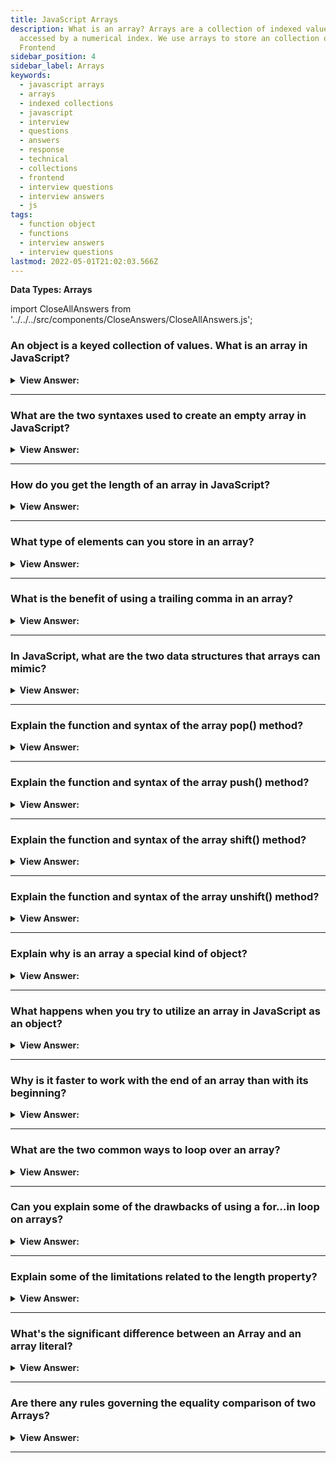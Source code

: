```yaml
---
title: JavaScript Arrays
description: What is an array? Arrays are a collection of indexed values that can be
  accessed by a numerical index. We use arrays to store an collection of values.
  Frontend
sidebar_position: 4
sidebar_label: Arrays
keywords:
  - javascript arrays
  - arrays
  - indexed collections
  - javascript
  - interview
  - questions
  - answers
  - response
  - technical
  - collections
  - frontend
  - interview questions
  - interview answers
  - js
tags:
  - function object
  - functions
  - interview answers
  - interview questions
lastmod: 2022-05-01T21:02:03.566Z
---
```


<head>
  <title>JavaScript Arrays | Frontend Developer Phone Interview</title>
</head>

<!-- Developer Line Notes: If you try to access this note your brain will explode. Boom!!! -->

**Data Types: Arrays**

import CloseAllAnswers from '../../../src/components/CloseAnswers/CloseAllAnswers.js';

<CloseAllAnswers />

### An object is a keyed collection of values. What is an array in JavaScript?

<details>
  <summary><strong>View Answer:</strong></summary>
  <div>
  <div><strong>Interview Response:</strong> We use an array to store an ordered collection of values.</div><br />
  <div><strong>Technical Response:</strong> An array is a special data structure that we use to store an ordered collection of values. Arrays are ordered with numbered indexes starting at zero and encapsulated in square brackets. To access the values, you must use the variable and an assigned index number to extract the value.<br />
  </div><br />
  <div><strong className="codeExample">Code Example:</strong><br /><br />

  <div></div>

```js
let fruits = ['Apple', 'Orange', 'Plum'];

alert(fruits[0]); // Apple
alert(fruits[1]); // Orange
alert(fruits[2]); // Plum
```

  </div>
  </div>
</details>

---

### What are the two syntaxes used to create an empty array in JavaScript?

<details>
  <summary><strong>View Answer:</strong></summary>
  <div>
  <div><strong>Interview Response:</strong> The array global object and an array literal with square brackets are used to create an empty array.</div><br />
  <div><strong>Technical Response:</strong> You can use two syntaxes to create an array, including the Array() global object and an array literal using square brackets. The common practice is to use the square bracket representation.<br /><br />
  </div><br />
  <div><strong className="codeExample">Code Example:</strong><br /><br />

  <div></div>

```js
let arr = new Array();
let arr = [];
```

  </div>
  </div>
</details>

---

### How do you get the length of an array in JavaScript?

<details>
  <summary><strong>View Answer:</strong></summary>
  <div>
  <div><strong>Interview Response:</strong> To extract the length of an array, you must use the array length property.
</div><br />
  <div><strong className="codeExample">Code Example:</strong><br /><br />

  <div></div>

```js
let fruits = ['Apple', 'Orange', 'Plum'];

alert(fruits.length); // 3
```

  </div>
  </div>
</details>

---

### What type of elements can you store in an array?

<details>
  <summary><strong>View Answer:</strong></summary>
  <div>
  <div><strong>Interview Response:</strong> Technically, in JavaScript, arrays can have elements of different types without producing an error.</div><br />
  <div><strong>Technical Response:</strong> Arrays are classified as Homogeneous Data Structures because they store elements of the same type in programming languages like Java. However, JavaScript Arrays are considered objects and do not have the same technical specifications. Technically in JavaScript, arrays can have elements of different types without producing an error. Arrays are list-like objects whose prototype has methods to perform traversal and mutation operations—neither the length of a JavaScript array nor the types of its elements are fixed.<br />
  </div><br />
  <div><strong className="codeExample">Code Example:</strong><br /><br />

  <div></div>

```js
// Array of Numbers
let nums = [0, 1, 2];

for (num of nums) {
  console.log(nums); // 1, 2, 3
}

// Array of multiple Types
let rands = [0, 'a', 'b', true];

for (rand of rands) {
  console.log(rand); // 0, a, b, true
}
```

  </div>
  </div>
</details>

---

### What is the benefit of using a trailing comma in an array?

<details>
  <summary><strong>View Answer:</strong></summary>
  <div>
  <div><strong>Interview Response:</strong> The trailing comma style makes it easier to insert and remove items because all lines become alike.
</div><br />
  <div><strong className="codeExample">Code Example:</strong><br /><br />

  <div></div>

```js
let fruits = [
  'Apple',
  'Orange',
  'Plum', // <-- Trailing Comma
];
```

  </div>
  </div>
</details>

---

### In JavaScript, what are the two data structures that arrays can mimic?

<details>
  <summary><strong>View Answer:</strong></summary>
  <div>
  <div><strong>Interview Response:</strong> JavaScript uses arrays can mimic both queues and stack data structures. An array can also act as a deque data structure.
</div><br />
  <div><strong className="codeExample">Code Example:</strong><br /><br />

  <div></div>

```js
let fruits = [
  'Apple',
  'Orange',
  'Plum', // <-- Trailing Comma
];
```

  </div>
  </div>
</details>

---

### Explain the function and syntax of the array pop() method?

<details>
  <summary><strong>View Answer:</strong></summary>
  <div>
  <div><strong>Interview Response:</strong> The array pop() method removes the last element of an array and returns the element. It has no arguments or parameters.</div><br />
  <div><strong>Technical Response:</strong> The array pop() method removes the last element of an array and returns the element. It also affects the array's length and returns undefined if the array is empty. The pop method is considered a generic method, and it can be called or applied to array-like objects. However, it may not work correctly with objects that have no length. The pop method has no parameters/arguments.<br />
  </div><br />
  <div><strong className="codeExample">Code Example:</strong><br /><br />

<strong>Syntax: </strong> arr.pop()<br /><br />

  <div></div>

```js
let fruits = ['Apple', 'Orange', 'Pear'];

alert(fruits.pop()); // remove "Pear" and alert it

alert(fruits); // Apple, Orange

// Works with array like objects (required: length property)

var myFish = {
  0: 'angel',
  1: 'clown',
  2: 'mandarin',
  3: 'sturgeon',
  length: 4,
};

var popped = Array.prototype.pop.call(myFish); //same syntax for using apply( )

console.log(myFish); // {0:'angel', 1:'clown', 2:'mandarin', length: 3}

console.log(popped); // 'sturgeon'
```

  </div>
  </div>
</details>

---

### Explain the function and syntax of the array push() method?

<details>
  <summary><strong>View Answer:</strong></summary>
  <div>
  <div><strong>Interview Response:</strong> The array push method appends one or more elements to the end of an array.</div><br />
  <div><strong>Technical Response:</strong> The array push() method appends one or more elements to the end of an array. The push method is generic by design and allows it to get used on array-like objects. The push method relies on a length property to determine where to start inserting the given values. If the length property cannot convert into a number, the index used is 0. This outcome includes the possibility of length being nonexistent, in which case length gets created. Although strings are native, Array-like objects, they are not suitable in applications of the push method, as strings are immutable, similarly to the native, Array-like object arguments. The push syntax allows for single or multiple elements.<br />
  </div><br />
  <div><strong className="codeExample">Code Example:</strong><br /><br />

<strong>Syntax: </strong> arr.push(element1, element2)<br /><br />

  <div></div>

```js
// Pushing a single element
let fruits = ['Apple', 'Orange'];

fruits.push('Pear');

alert(fruits); // Apple, Orange, Pear

// Pushing multiple elements
let sports = ['soccer', 'baseball'];
let total = sports.push('football', 'swimming');

console.log(sports); // ['soccer', 'baseball', 'football', 'swimming']
console.log(total); // 4
```

  </div>
  </div>
</details>

---

### Explain the function and syntax of the array shift() method?

<details>
  <summary><strong>View Answer:</strong></summary>
  <div>
  <div><strong>Interview Response:</strong> The array shift() method removes the first element at the beginning of a array and returns the removed element.</div><br />
  <div><strong>Technical Response:</strong> The array shift() method removes the first element at the beginning of an array and returns the removed element. The shift method always changes the length of the array. If the array is empty, then the shift method returns undefined. The shift method is intentionally generic; this method can be called or applied to objects resembling arrays. Objects which do not contain a length property reflecting the last in a series of consecutive, zero-based numerical properties may not behave in any meaningful manner. The shift method has no additional parameters because of its generic design.<br />
  </div><br />
  <div><strong className="codeExample">Code Example:</strong><br /><br />

<strong>Syntax: </strong> arr.shift() <br /><br />

  <div></div>

```js
let fruits = ['Apple', 'Orange', 'Pear'];

alert(fruits.shift()); // remove Apple and alert it

alert(fruits); // Orange, Pear
```

  </div>
  </div>
</details>

---

### Explain the function and syntax of the array unshift() method?

<details>
  <summary><strong>View Answer:</strong></summary>
  <div>
  <div><strong>Interview Response:</strong> The unshift method adds one or more elements to the beginning of an array and returns the new length of the array.</div><br />
  <div><strong>Technical Response:</strong> The array shift() method removes the first element at the beginning array and returns the removed element. The shift method constantly changes the length of the collection. If the array is empty, then the shift method returns undefined. The shift method is generic; this method gets applied to objects that look like arrays. Objects that do not contain a length property mirroring the last in a series of consecutive, zero-based numerical properties may not behave properly. The shift method has no additional parameters because of its generic design.<br />
  </div><br />
  <div><strong className="codeExample">Code Example:</strong><br /><br />

<strong>Syntax: </strong> arr.unshift(element1[, ...[, elementN]])<br /><br />

  <div></div>

```js
let arr = [4, 5, 6];

arr.unshift(1, 2, 3);
console.log(arr);
// [1, 2, 3, 4, 5, 6]

arr = [4, 5, 6]; // resetting the array

arr.unshift(1);
arr.unshift(2);
arr.unshift(3);

console.log(arr);
// [3, 2, 1, 4, 5, 6]
```

  </div>
  </div>
</details>

---

### Explain why is an array a special kind of object?

<details>
  <summary><strong>View Answer:</strong></summary>
  <div>
  <div><strong>Interview Response:</strong> An array is a special object because the square brackets used to access a property arr[0] come from the object syntax.</div><br />
  <div><strong>Technical Response:</strong> An array is a special object because the square brackets used to access a property arr[0] come from the object syntax. That is essentially the same as obj[key], where arr is the object, while numbers get used as keys. An array-like object typically has the length property within its structure, like regular arrays. They extend objects by providing special methods to work with ordered collections of data and the length property. But at the core, it is still an object. Unlike array-like objects, arrays get optimized for fast performance and handling of internal components.<br />
  </div><br />
  <div><strong className="codeExample">Code Example:</strong><br /><br />

  <div></div>

```js
// Array Like Object
let fruits = {
  0: 'Apple',
  1: 'Pear',
  2: 'Banana',
  length: 3,
};

// Array
let fruits2 = ['Apple', 'Pear', 'Banana'];

console.log(fruits[0]); // array-like object returns Apple

console.log(fruits2[0]); // array returns Apple

console.log(fruits.length); // length returns 3

let arrFruits = Array.from(fruits); // converts array-like object to an array

console.log(arrFruits.length); // length returns 3

console.log(arrFruits.pop()); // removes Banana

console.log(arrFruits.length); // length returns 2
```

  </div>
  </div>
</details>

---

### What happens when you try to utilize an array in JavaScript as an object?

<details>
  <summary><strong>View Answer:</strong></summary>
  <div>
  <div><strong>Interview Response:</strong> When you attempt to use an array as an object, it loses all its optimizations and benefits. </div><br />
  <div><strong>Technical Response:</strong>An array is a specialized object with internal optimized components. When you attempt to use an array as an object, it loses all its optimizations and benefits. It is good to think of arrays as special structures to work with the ordered data, and they provide special methods for that. Arrays are carefully tuned inside JavaScript engines to work with contiguous ordered data; please use them this way. And if you need arbitrary keys, the chances are high that you require a regular object &#123; &#125;.<br /><br />
  <strong>Examples: Misusing an array.</strong><br /><br />
  <ol>
    <li>Add a non-numeric property like arr.test = 5.</li>
    <li>Make holes, like add arr[0] and then arr[1000] (and nothing between them).</li>
    <li>Fill the array in the reverse order, like arr[1000], and arr[999].</li>
  </ol>
  </div>
  </div>
</details>

---

### Why is it faster to work with the end of an array than with its beginning?

<details>
  <summary><strong>View Answer:</strong></summary>
  <div>
  <div><strong>Interview Response:</strong> The performance difference between working the end of the array and beginning is tangible. Anytime an element must be removed or pushed onto the front of an array, the other elements need re-indexing.</div><br />
  <div><strong>Technical Response:</strong> The performance difference between working at the end of the array versus the beginning is tangible. Anytime an element must be removed or pushed onto the front of an array, the other elements should get reindexed. This performance difference means the engine (affecting performance and memory usage) must work harder to re-index all the elements. In contrast, when you push or remove an element from the end of an element, there is no need to re-index the remaining elements because their index position remains the same.<br /><br />
  <strong>Examples: The shift operation must do 3 things.</strong><br /><br />
  <ol>
    <li>Remove the element with the index 0.</li>
    <li>Move all elements to the left, renumber them in the index 1 to 0, from 2 to 1, and on to completion.</li>
    <li>Update the length property.</li>
  </ol>
  </div>
  </div>
</details>

---

### What are the two common ways to loop over an array?

<details>
  <summary><strong>View Answer:</strong></summary>
  <div>
  <div><strong>Interview Response:</strong> The two common ways to loop an array are using the for and for…of loops. Both looping structures remain optimized for performance with arrays.</div><br />
  <div><strong>Technical Response:</strong> The two common ways to loop an array are using the for and for…of loops. Both looping structures get optimized for performance with arrays. In addition, the array forEach method is available to these two loops, but it is known to cause bottlenecks.<br />
  </div><br />
  <div><strong className="codeExample">Code Example:</strong><br /><br />

  <div></div>

```js
// for...loop example
let arr = ['Apple', 'Orange', 'Pear'];

for (let i = 0; i < arr.length; i++) {
  alert(arr[i]);
}

// for...of example
let fruits = ['Apple', 'Orange', 'Plum'];

// iterates over array elements
for (let fruit of fruits) {
  alert(fruit);
}
```

  </div>
  </div>
</details>

---

### Can you explain some of the drawbacks of using a for…in loop on arrays?

<details>
  <summary><strong>View Answer:</strong></summary>
  <div>
  <div><strong>Interview Response:</strong> Several problems make it a bad idea—the loop for..in iterates over all properties, not only the numeric ones. The for..in loop by specification gets optimized for generic objects, not arrays, and thus is 10-100 times slower.</div><br />
  <div><strong>Technical Response:</strong> Although it is possible to use a for…in loop on an array, but not recommended. Several problems make it a bad idea.<br /><br />
  <strong>Examples:</strong><br /><br />
  <ol>
    <li>The for..in loop iterates across all attributes, not just the numerical ones. In the browser and other contexts, there exist so-called "array-like" objects that resemble arrays. They have length and index features, but they may also include non-numeric attributes and techniques that we do not typically require. The for..in loop, on the other hand, displays a list of them. As a result, if we need to deal with array-like objects, these "extra" properties may cause problems.</li>
    <li>The for..in loop gets optimized for generic objects, not arrays, and thus is 10-100 times slower. Of course, it is still speedy, and the speed may only matter in bottlenecks. But still, we should be aware of the difference.</li>
  </ol>
  </div>
  </div>
</details>

---

### Explain some of the limitations related to the length property?

<details>
  <summary><strong>View Answer:</strong></summary>
  <div>
  <div><strong>Interview Response:</strong> The range limitation for the length property must be lower than 2 to the 32<sup>nd</sup> power. Another limitation is the length property’s inability to return the correct number of elements.</div><br />
  <div><strong>Technical Response:</strong> According to the MDN, the range limitation for the length property must be lower than 2<sup>32</sup>. Another limitation is the length property’s inability to return the correct number of elements. For example, if there is no element in one of the indices, the length property still counts that position, and length returns the highest index, not the number of elements. A less common issue is array mutation when an element is deleted (delete colors[0]) from an array. (Note: You should never use the delete method to clear an array or remove elements.) The length is not updated with the new number of elements and returns the highest index.<br />
  </div><br />
  <div><strong className="codeExample">Code Example:</strong><br /><br />

  <div></div>

```js
var animals = ['cat', 'dog', , 'monkey']; // animals is sparse

// prints 4, but real number of elements is 3
console.log(animals.length);

var words = ['hello'];

//the highest index is 6
words[6] = 'welcome';

//prints 7, based on highest index
console.log(words.length);

var colors = ['blue', 'red', 'yellow', 'white', 'black'];

// prints 5
console.log(colors.length);

// remove the first element 'blue'.
// The array becomes sparse
delete colors[0];

// still prints 5, because the highest index 4 was not modified
console.log(colors.length);
```

:::warning

A less common issue is array mutation when an element gets deleted from an array. The length is not updated with the new number of elements and returns the highest index.

:::

  </div>
  </div>
</details>

---

### What's the significant difference between an Array and an array literal?

<details>
  <summary><strong>View Answer:</strong></summary>
  <div>
  <div><strong>Interview Response:</strong> The constructor is rarely used in modern JavaScript because array literals use the short square bracket syntax. If a “new” Array gets called with a single argument, a number, it creates an array without items, but with the given length.</div><br />
  <div><strong>Technical Response:</strong> There are several differences in the behaviors of the Array constructor and array literal. The constructor is rarely used in modern JavaScript because array literals use the square bracket [] syntax, which is shorter. Array constructors (new Array(2)) also have glitchy features that can produce adverse effects. When a new Array function gets invoked with a single argument, a number, it returns an array with no items but the specified length.<br />
  </div><br />
  <div><strong className="codeExample">Code Example:</strong><br /><br />

  <div></div>

```js
let arr = new Array(3); // will it create an array of [3] ?

alert(arr[0]); // returns undefined! no elements.

alert(arr.length); // length 3
```

  </div>
  </div>
</details>

---

### Are there any rules governing the equality comparison of two Arrays?

<details>
  <summary><strong>View Answer:</strong></summary>
  <div>
  <div><strong>Interview Response:</strong> The basic rule is always to use the strict equality operator because the equality operator can produce some adverse effects, like 0 == [] returns True when it should return false.
</div><br />
  <div><strong className="codeExample">Code Example:</strong><br /><br />

  <div></div>

```js
// Example: Equality Operator
alert([] == []); // false
alert([0] == [0]); // false

// Comparison with primitives may give strange results as well:

alert(0 == []); // true, should be false

alert(0 === []); // false, no primitive conversion in strict equality
```

  </div>
  </div>
</details>

---
